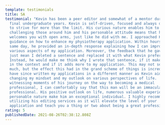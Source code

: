 ```yaml
---
template: testimonials
title: SA
testimonial: "Kevin has been a peer editor and somewhat of a mentor during my
  final undergraduate years. Kevin is self-driven, focused and always determined
  to strive for more than the limit. His curious nature enables him to keep
  challenging those around him and his personable attitude means that he always
  welcomes you with open arms, just like he did with me. I approached Kevin for
  guidance on how to enhance my physiotherapy application. Within hours of the
  same day, he provided an in-depth response explaining how I can improve
  various aspects of my application. Moreover, the feedback that he gave did not
  just mean I deleted a sentence and replaced it with what Kevin preferred.
  Instead, he would make me think why I wrote that sentence, if it makes sense
  in the context and if it adds more to my application. This may not seem like
  much, but the effect this had in the grand scheme of things is incredible. I
  have since written my applications in a different manner as Kevin aided in
  changing my mindset and my outlook on various perspectives of life.  After
  witnessing moments of his journey on the way to becoming a medical
  professional, I can comfortably say that this man will be an immaculate
  professional. His positive outlook on life, numerous valuable experiences and
  personable nature make him an exceptional individual. I highly recommend
  utilizing his editing services as it will elevate the level of your
  application and teach you a thing or two about being a great professional. "
rating: 5
publishedDate: 2021-08-26T02:38:12.808Z
---
```

